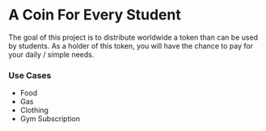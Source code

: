 
# A Coin For Every Student

The goal of this project is to distribute worldwide a token than can be used by students. As a holder of this token, you will have the chance to pay for your daily / simple needs.

 ### Use Cases
 
 
* Food
* Gas
* Clothing
* Gym Subscription 

  
  
